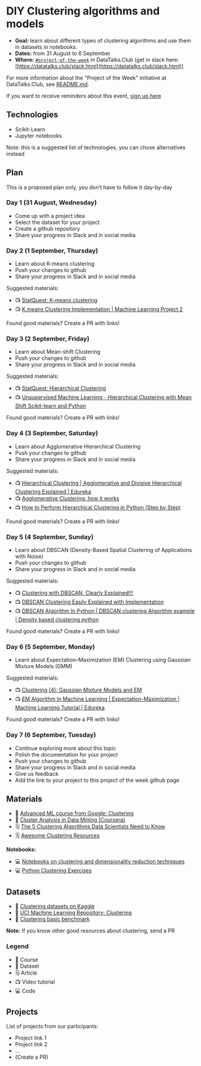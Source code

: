 # DIY Clustering algorithms and models

* **Goal:** learn about different types of clustering algorithms and use them in datasets in notebooks.
* **Dates:** from 31 August to 6 September 
* **Where:** [`#project-of-the-week`](https://app.slack.com/client/T01ATQK62F8/C02BP4FQH36) in DataTalks.Club (get in slack here: [https://datatalks.club/slack.html](https://datatalks.club/slack.html))


For more information about the "Project of the Week" initiative
at DataTalks.Club, see [README.md](README.md).


If you want to receive reminders about this event, [sign up here](https://lu.ma/dtc-potw-clustering)


## Technologies

- Scikit-Learn  
- Jupyter notebooks

Note: this is a suggested list of technologies, you can chose alternatives instead


## Plan

This is a proposed plan only, you don’t have to follow it day-by-day


### Day 1 (31 August, Wednesday)

- Come up with a project idea
- Select the dataset for your project    
- Create a github repository
- Share your progress in Slack and in social media


### Day 2 (1 September, Thursday)

- Learn about K-means clustering
- Push your changes to github
- Share your progress in Slack and in social media

Suggested materials:

- 📺 [StatQuest: K-means clustering](https://www.youtube.com/watch?v=4b5d3muPQmA)    
- 📺 [K means Clustering Implementation | Machine Learning Project 2](https://www.youtube.com/watch?v=m2HyLz7E2Vg) 

Found good materials? Create a PR with links!


### Day 3 (2 September, Friday)

- Learn about Mean-shift Clustering
- Push your changes to github
- Share your progress in Slack and in social media

Suggested materials:

- 📺 [StatQuest: Hierarchical Clustering](https://www.youtube.com/watch?v=7xHsRkOdVwo)
- 📺 [Unsupervised Machine Learning - Hierarchical Clustering with Mean Shift Scikit-learn and Python](https://www.youtube.com/watch?v=EQZaSuK-PHs&t=394s)

Found good materials? Create a PR with links!


### Day 4 (3 September, Saturday)

- Learn about Agglomerative Hierarchical Clustering
- Push your changes to github
- Share your progress in Slack and in social media

Suggested materials:

- 📺 [Hierarchical Clustering | Agglomerative and Divisive Hierarchical Clustering Explained | Edureka](https://www.youtube.com/watch?v=3M1wUK2zCKY)    
- 📺 [Agglomerative Clustering: how it works](https://www.youtube.com/watch?v=XJ3194AmH40)
- 📺 [How to Perform Hierarchical Clustering in Python (Step by Step)](https://www.youtube.com/watch?v=v7oLMvcxgFY)

Found good materials? Create a PR with links!


### Day 5 (4 September, Sunday)

- Learn about DBSCAN (Density-Based Spatial Clustering of Applications with Noise)
- Push your changes to github
- Share your progress in Slack and in social media

Suggested materials:

- 📺 [Clustering with DBSCAN, Clearly Explained!!!](https://www.youtube.com/watch?v=RDZUdRSDOok)    
- 📺 [DBSCAN Clustering Easily Explained with Implementation](https://www.youtube.com/watch?v=C3r7tGRe2eI)
- 📺 [DBSCAN Algorithm In Python | DBSCAN clustering Algorithm example | Density based clustering python](https://www.youtube.com/watch?v=hN0hPmcwnqE)

Found good materials? Create a PR with links!


### Day 6 (5 September, Monday)

- Learn about Expectation–Maximization (EM) Clustering using Gaussian Mixture Models (GMM)

Suggested materials:

- 📺 [Clustering (4): Gaussian Mixture Models and EM](https://www.youtube.com/watch?v=qMTuMa86NzU)
- 📺 [EM Algorithm In Machine Learning | Expectation-Maximization | Machine Learning Tutorial | Edureka](https://www.youtube.com/watch?v=DIADjJXrgps)

Found good materials? Create a PR with links!


### Day 7 (6 September, Tuesday)

- Continue exploring more about this topic
- Polish the documentation for your project
- Push your changes to github
- Share your progress in Slack and in social media
- Give us feedback
- Add the link to your project to this project of the week github page


## Materials

- 🏫 [Advanced ML course from Google: Clustering](https://developers.google.com/machine-learning/clustering)  
- 🏫 [Cluster Analysis in Data Mining (Coursera)](https://www.coursera.org/learn/cluster-analysis)
- 🗒️ [The 5 Clustering Algorithms Data Scientists Need to Know](https://towardsdatascience.com/the-5-clustering-algorithms-data-scientists-need-to-know-a36d136ef68)
- 🗒️ [Awesome Clustering Resources](https://github.com/durgeshsamariya/awesome-clustering-resources)

**Notebooks:**

- 💻 [Notebooks on clustering and dimensionality reduction techniques](https://github.com/tirthajyoti/Machine-Learning-with-Python/tree/master/Clustering-Dimensionality-Reduction)  
- 💻 [Python Clustering Exercises](https://github.com/benjaminwilson/python-clustering-exercises)


## Datasets

- 💾 [Clustering datasets on Kaggle](https://www.kaggle.com/datasets?tags=13304-Clustering)
- 💾 [UCI Machine Learning Repository: Clustering](https://archive.ics.uci.edu/ml/datasets.php?format=&task=clu&att=&area=&numAtt=greater100&numIns=&type=&sort=nameUp&view=table)
- 💾 [Clustering basic benchmark](http://cs.joensuu.fi/sipu/datasets/)
    

**Note:** If you know other good resources about clustering, send a PR


### Legend

* 🏫 Course
* 💾 Dataset
* 🗒️ Article
* 📺 Video tutorial
* 💻 Code

## Projects

List of projects from our participants:

* Project link 1
* Project link 2
* ...
* (Create a PR)

